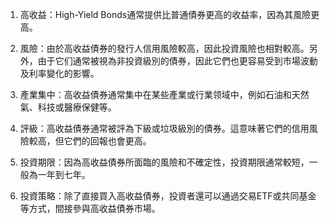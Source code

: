 

1. 高收益：High-Yield Bonds通常提供比普通債券更高的收益率，因為其風險更高。

2. 風險：由於高收益債券的發行人信用風險較高，因此投資風險也相對較高。另外，由于它们通常被視為非投資級別的債券，因此它們也更容易受到市場波動及利率變化的影響。

3. 產業集中：高收益債券通常集中在某些產業或行業领域中，例如石油和天然氣、科技或醫療保健等。

4. 評級：高收益債券通常被評為下級或垃圾級別的債券。這意味著它們的信用風險較高，但它們的回報也會更高。

5. 投資期限：因為高收益債券所面臨的風險和不確定性，投資期限通常較短，一般為一年到七年。

6. 投資策略：除了直接買入高收益債券，投資者還可以通過交易ETF或共同基金等方式，間接參與高收益債券市場。